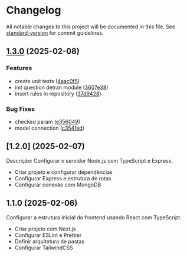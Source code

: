 # Changelog

All notable changes to this project will be documented in this file. See [standard-version](https://github.com/conventional-changelog/standard-version) for commit guidelines.

## [1.3.0](https://github.com/Sabrina-Poderis/detran-sp-practice-exam-json/compare/v1.2.0...v1.3.0) (2025-02-08)


### Features

* create unit tests ([4aac0f5](https://github.com/Sabrina-Poderis/detran-sp-practice-exam-json/commit/4aac0f5c5f1e0f63495600bcc84dbb461180918a))
* init question detran module ([3607e38](https://github.com/Sabrina-Poderis/detran-sp-practice-exam-json/commit/3607e38bf69549ca5a30d88356c79b6ce70eaf47))
* insert rules in repository ([37d9428](https://github.com/Sabrina-Poderis/detran-sp-practice-exam-json/commit/37d942845f11b30488e64ec159784ac1133e76d9))


### Bug Fixes

* checked param ([e356049](https://github.com/Sabrina-Poderis/detran-sp-practice-exam-json/commit/e356049623ee4d9fdb92656d5fb69b80d5801d68))
* model connection ([c354fed](https://github.com/Sabrina-Poderis/detran-sp-practice-exam-json/commit/c354fed22e33eaa3b32f2ff9d2dd641fd246cd12))

## [1.2.0] (2025-02-07)
Descrição: Configurar o servidor Node.js com TypeScript e Express.

- Criar projeto e configurar dependências
- Configurar Express e estrutura de rotas
- Configurar conexão com MongoDB

## 1.1.0 (2025-02-06)
Configurar a estrutura inicial do frontend usando React com TypeScript.

- Criar projeto com Next.js
- Configurar ESLint e Prettier
- Definir arquitetura de pastas
- Configurar TailwindCSS
